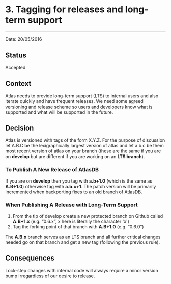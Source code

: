 # 3. Tagging for releases and long-term support
***********************************************

Date: 20/05/2016

## Status

Accepted

## Context

Atlas needs to provide long-term support (LTS) to internal users and also iterate quickly and have frequent releases.  We need some agreed versioning and release scheme so users and developers know what is supported and what will be supported in the future.

## Decision

Atlas is versioned with tags of the form X.Y.Z.  For the purpose of discussion let A.B.C be the lexigraphically largest version of atlas and let a.b.c be them most recent version of atlas on your branch (these are the same if you are on **develop** but are different if you are working on an **LTS branch**).

### To Publish A New Release of AtlasDB

If you are on **develop** then you tag with **a.b+1.0** (which is the same as **A.B+1.0**) otherwise tag with **a.b.c+1**.  The patch version will be primarily incremented when backporting fixes to an old branch of AtlasDB.  

### When Publishing A Release with Long-Term Support

1. From the tip of develop create a new protected branch on Github called **A.B+1.x** (e.g. “0.6.x”, x here is literally the character 'x')
2. Tag the forking point of that branch with **A.B+1.0** (e.g. “0.6.0”)

The **A.B.x** branch serves as an LTS branch and all further critical changes needed go on that branch and get a new tag (following the previous rule).

## Consequences

Lock-step changes with internal code will always require a minor version bump irregardless of our desire to release.
